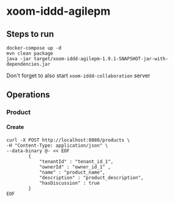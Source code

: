 # xoom-iddd-agilepm 

## Steps to run

```
docker-compose up -d
mvn clean package        
java -jar target/xoom-iddd-agilepm-1.9.1-SNAPSHOT-jar-with-dependencies.jar
```

Don't forget to also start `xoom-iddd-collaboration` server

## Operations
### Product
#### Create
```
curl -X POST http://localhost:8080/products \
-H "Content-Type: application/json" \
--data-binary @- << EOF
        {
            "tenantId" : "tenant_id_1",
            "ownerId" : "owner_id_1" ,
            "name" : "product_name",
            "description" : "product_description",
            "hasDiscussion" : true
        }
EOF

```